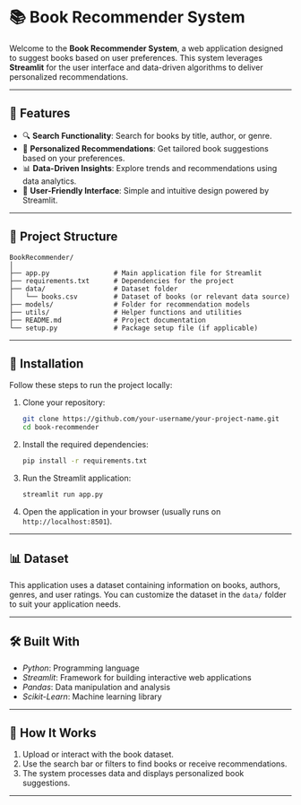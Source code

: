 # 📚 Book Recommender System  

Welcome to the **Book Recommender System**, a web application designed to suggest books based on user preferences. This system leverages **Streamlit** for the user interface and data-driven algorithms to deliver personalized recommendations.

---

## 🚀 Features  

- 🔍 **Search Functionality**: Search for books by title, author, or genre.  
- 📖 **Personalized Recommendations**: Get tailored book suggestions based on your preferences.  
- 📊 **Data-Driven Insights**: Explore trends and recommendations using data analytics.  
- 🎨 **User-Friendly Interface**: Simple and intuitive design powered by Streamlit.

---

## 📂 Project Structure  

```
BookRecommender/
│
├── app.py                # Main application file for Streamlit  
├── requirements.txt      # Dependencies for the project  
├── data/                 # Dataset folder  
│   └── books.csv         # Dataset of books (or relevant data source)  
├── models/               # Folder for recommendation models  
├── utils/                # Helper functions and utilities  
├── README.md             # Project documentation  
└── setup.py              # Package setup file (if applicable)  
```

---

## 🔧 Installation  

Follow these steps to run the project locally:  

1. Clone your repository:  
   ```bash
   git clone https://github.com/your-username/your-project-name.git
   cd book-recommender
   ```

2. Install the required dependencies:  
   ```bash
   pip install -r requirements.txt
   ```

3. Run the Streamlit application:  
   ```bash
   streamlit run app.py
   ```

4. Open the application in your browser (usually runs on `http://localhost:8501`).

---

## 📊 Dataset  

This application uses a dataset containing information on books, authors, genres, and user ratings. You can customize the dataset in the `data/` folder to suit your application needs.

---

## 🛠 Built With  

- *Python*: Programming language  
- *Streamlit*: Framework for building interactive web applications  
- *Pandas*: Data manipulation and analysis  
- *Scikit-Learn*: Machine learning library

---

## 🌟 How It Works  

1. Upload or interact with the book dataset.  
2. Use the search bar or filters to find books or receive recommendations.  
3. The system processes data and displays personalized book suggestions.  

---

